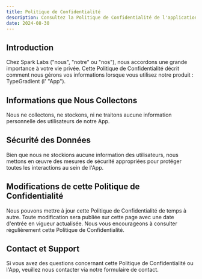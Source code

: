 ```yaml
---
title: Politique de Confidentialité
description: Consultez la Politique de Confidentialité de l'application Patterns par Spark Labs, détaillant la sécurité des données, la confidentialité des utilisateurs et l'assistance.
date: 2024-08-30
---
```


## Introduction

Chez Spark Labs ("nous", "notre" ou "nos"), nous accordons une grande importance à votre vie privée. Cette Politique de Confidentialité décrit comment nous gérons vos informations lorsque vous utilisez notre produit : TypeGradient (l' "App").

## Informations que Nous Collectons

Nous ne collectons, ne stockons, ni ne traitons aucune information personnelle des utilisateurs de notre App.

## Sécurité des Données

Bien que nous ne stockions aucune information des utilisateurs, nous mettons en œuvre des mesures de sécurité appropriées pour protéger toutes les interactions au sein de l'App.

## Modifications de cette Politique de Confidentialité

Nous pouvons mettre à jour cette Politique de Confidentialité de temps à autre. Toute modification sera publiée sur cette page avec une date d'entrée en vigueur actualisée. Nous vous encourageons à consulter régulièrement cette Politique de Confidentialité.

## Contact et Support

Si vous avez des questions concernant cette Politique de Confidentialité ou l'App, veuillez nous contacter via notre formulaire de contact.
